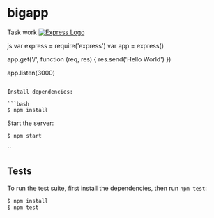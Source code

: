 # bigapp
Task work
[![Express Logo](https://i.cloudup.com/zfY6lL7eFa-3000x3000.png)](http://expressjs.com/)

js
var express = require('express')
var app = express()

app.get('/', function (req, res) {
  res.send('Hello World')
})

app.listen(3000)
```

Install dependencies:

```bash
$ npm install
```

  Start the server:

```bash
$ npm start
```

``

## Tests

  To run the test suite, first install the dependencies, then run `npm test`:

```bash
$ npm install
$ npm test
```

